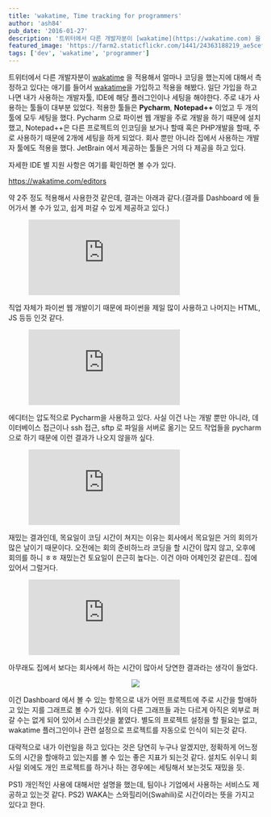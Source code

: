 ```yaml
---
title: 'wakatime, Time tracking for programmers'
author: 'ash84'
pub_date: '2016-01-27'
description: '트위터에서 다른 개발자분이 [wakatime](https://wakatime.com) 을 적용해서 얼마나 코딩을 했는지에 대해서 측정하고 있다는 애기를 들어서 [wakatime](https://wakatime.com)을 가입하고 적용을 해봤다. 일단 가입을 하고 나면 내가 사용하는 개발자툴, IDE에 해당 플러그인이나 세팅을 해야한다. 주로 내가 사용하는 툴들이 대부분 있었다. 적용한 툴들은 **Pycharm**, **Notepad++** 이었고 두 개의 툴에 모두 세팅을 했다. Pycharm 으로 파이썬 웹 개발을 주로 개발을 하'
featured_image: 'https://farm2.staticflickr.com/1441/24363188219_ae5cef0dcb_o.png'
tags: ['dev', 'wakatime', 'programmer']
---
```


트위터에서 다른 개발자분이 [wakatime](https://wakatime.com) 을 적용해서 얼마나 코딩을 했는지에 대해서 측정하고 있다는 애기를 들어서 [wakatime](https://wakatime.com)을 가입하고 적용을 해봤다. 일단 가입을 하고 나면 내가 사용하는 개발자툴, IDE에 해당 플러그인이나 세팅을 해야한다. 주로 내가 사용하는 툴들이 대부분 있었다. 적용한 툴들은 **Pycharm**, **Notepad++** 이었고 두 개의 툴에 모두 세팅을 했다. Pycharm 으로 파이썬 웹 개발을 주로 개발을 하기 때문에 설치했고, Notepad++은 다른 프로젝트의 인코딩을 보거나 할때 혹은 PHP개발을 할때, 주로 사용하기 때문에 2개에 세팅을 하게 되었다. 회사 뿐만 아니라 집에서 사용하는 개발자 툴에도 적용을 했다. JetBrain 에서 제공하는 툴들은 거의 다 제공을 하고 있다. 

자세한 IDE 별 지원 사항은 여기를 확인하면 볼 수가 있다. 

https://wakatime.com/editors

약 2주 정도 적용해서 사용한것 같은데, 결과는 아래과 같다.(결과를 Dashboard 에 들어가서 볼 수가 있고, 쉽게 퍼갈 수 있게 제공하고 있다.)

<figure><embed src="https://wakatime.com/@03ef9929-9e0f-4e46-ba61-c6602dc5090f/bf8c4101-604a-4262-ac0f-3bb7782e6966.svg"></embed></figure>

직업 자체가 파이썬 웹 개발이기 때문에 파이썬을 제일 많이 사용하고 나머지는 HTML, JS 등등 인것 같다. 

<figure><embed src="https://wakatime.com/@03ef9929-9e0f-4e46-ba61-c6602dc5090f/562ec83e-2da6-4173-86db-8b5f975510e4.svg"></embed></figure>

에디터는 압도적으로 Pycharm을 사용하고 있다. 사실 이건 나는 개발 뿐만 아니라, 데이터베이스 접근이나 ssh 접근, sftp 로 파일을 서버로 옮기는 모드 작업들을 pycharm으로 하기 때문에 이런 결과가 나오지 않을까 싶다. 

<figure><embed src="https://wakatime.com/@03ef9929-9e0f-4e46-ba61-c6602dc5090f/25c285da-6599-4a21-a3c4-7e2a7fbca22d.svg"></embed></figure>

재밌는 결과인데, 목요일이 코딩 시간이 쳐지는 이유는 회사에서 목요일은 거의 회의가 많은 날이기 때문이다. 오전에는 회의 준비하느라 코딩을 할 시간이 많지 않고, 오후에 회의를 하니 ㅎㅎ 재밌는건 토요일이 은근히 높다는. 이건 아마 어제인것 같은데.. 집에 있어서 그럴거다. 

<figure><embed src="https://wakatime.com/@03ef9929-9e0f-4e46-ba61-c6602dc5090f/e4660b5a-d0bf-45c2-ba6d-77dce8f5d2ac.svg"></embed></figure>

아무래도 집에서 보다는 회사에서 하는 시간이 많아서 당연한 결과라는 생각이 들었다. 

<center>
 <img src="https://farm2.staticflickr.com/1636/24362900359_143e472141_o.png"/>
</center>


이건 Dashboard 에서 볼 수 있는 항목으로 내가 어떤 프로젝트에 주로 시간을 할애하고 있는 지를 그래프로 볼 수가 있다. 위의 다른 그래프들 과는 다르게 아직은 외부로 퍼갈 수는 없게 되어 있어서 스크린샷을 붙였다. 별도의 프로젝트 설정을 할 필요는 없고, wakatime 플러그인이나 관련 설정으로 프로젝트를 자동으로 인식이 되는것 같다. 

대략적으로 내가 이런일을 하고 있다는 것은 당연히 누구나 알겠지만, 정확하게 어느정도의 시간을 할애하고 있는지를 볼 수 있는 좋은 지표가 되는것 같다. 설치도 쉬우니 회사일 외에도 개인 프로젝트를 하거나 하는 경우에는 세팅해서 보는것도 재밌을 듯. 


PS1) 개인적인 사용에 대해서만 설명을 했는데, 팀이나 기업에서 사용하는 서비스도 제공하고 있는것 같다.
PS2) WAKA는 스와힐리어(Swahili)로 시간이라는 뜻을 가지고 있다고 한다. 



